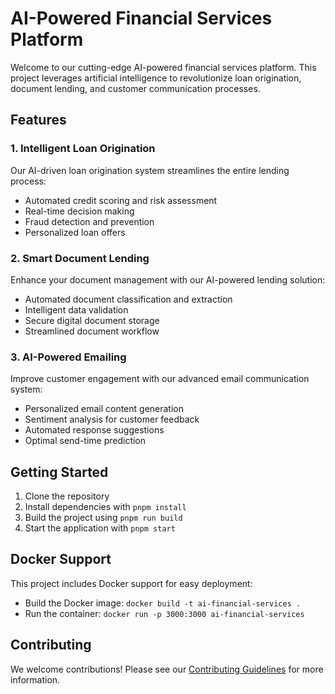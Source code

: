 # AI-Powered Financial Services Platform

Welcome to our cutting-edge AI-powered financial services platform. This project leverages artificial intelligence to revolutionize loan origination, document lending, and customer communication processes.

## Features

### 1. Intelligent Loan Origination

Our AI-driven loan origination system streamlines the entire lending process:

- Automated credit scoring and risk assessment
- Real-time decision making
- Fraud detection and prevention
- Personalized loan offers

### 2. Smart Document Lending

Enhance your document management with our AI-powered lending solution:

- Automated document classification and extraction
- Intelligent data validation
- Secure digital document storage
- Streamlined document workflow

### 3. AI-Powered Emailing

Improve customer engagement with our advanced email communication system:

- Personalized email content generation
- Sentiment analysis for customer feedback
- Automated response suggestions
- Optimal send-time prediction

## Getting Started

1. Clone the repository
2. Install dependencies with `pnpm install`
3. Build the project using `pnpm run build`
4. Start the application with `pnpm start`

## Docker Support

This project includes Docker support for easy deployment:

- Build the Docker image: `docker build -t ai-financial-services .`
- Run the container: `docker run -p 3000:3000 ai-financial-services`

## Contributing

We welcome contributions! Please see our [Contributing Guidelines](CONTRIBUTING.md) for more information.


